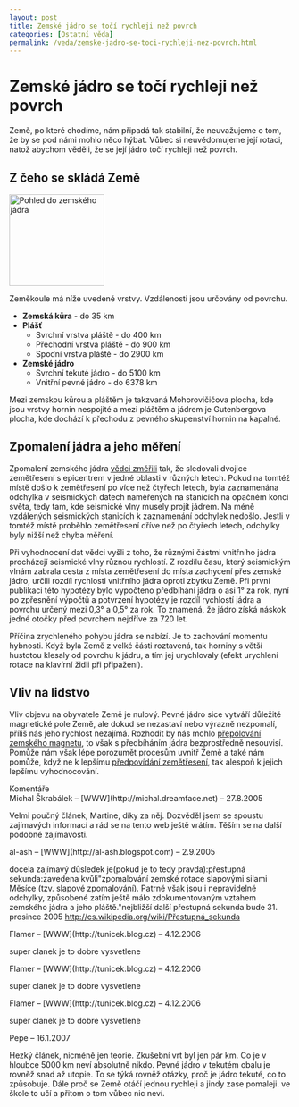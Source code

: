 ```yaml
---
layout: post
title: Zemské jádro se točí rychleji než povrch
categories: [Ostatní věda]
permalink: /veda/zemske-jadro-se-toci-rychleji-nez-povrch.html
---
```

# Zemské jádro se točí rychleji než povrch

Země, po které chodíme, nám připadá tak stabilní, že neuvažujeme o tom, že by se pod námi mohlo něco hýbat. Vůbec si neuvědomujeme její rotaci, natož abychom věděli, že se její jádro točí rychleji než povrch.

## Z čeho se skládá Země

<div class="obry"><div class="leftbox"><img alt="Pohled do zemského jádra" height="164" src="http://www.techblog.cz/images/zemske-jadro.jpg" width="170"/></div></div> 

Zeměkoule má níže uvedené vrstvy. Vzdálenosti jsou určovány od povrchu.

  * **Zemská kůra** \- do 35 km
  * **Plášť**
    * Svrchní vrstva pláště - do 400 km 
    * Přechodní vrstva pláště - do 900 km
    * Spodní vrstva pláště - do 2900 km
  * **Zemské jádro**
    * Svrchní tekuté jádro - do 5100 km
    * Vnitřní pevné jádro - do 6378 km



Mezi zemskou kůrou a pláštěm je takzvaná Mohorovičičova plocha, kde jsou vrstvy hornin nespojité a mezi pláštěm a jádrem je Gutenbergova plocha, kde dochází k přechodu z pevného skupenství hornin na kapalné.

## Zpomalení jádra a jeho měření

Zpomalení zemského jádra [vědci změřili](http://www.eurekalert.org/pub_releases/2005-08/teia-scs082305.php) tak, že sledovali dvojice zemětřesení s epicentrem v jedné oblasti v různých letech. Pokud na tomtéž místě došlo k zemětřesení po více než čtyřech letech, byla zaznamenána odchylka v seismických datech naměřených na stanicích na opačném konci světa, tedy tam, kde seismické vlny musely projít jádrem. Na méně vzdálených seismických stanicích k zaznamenání odchylek nedošlo. Jestli v tomtéž místě proběhlo zemětřesení dříve než po čtyřech letech, odchylky byly nižší než chyba měření.

Při vyhodnocení dat vědci vyšli z toho, že různými částmi vnitřního jádra procházejí seismické vlny různou rychlostí. Z rozdílu času, který seismickým vlnám zabrala cesta z místa zemětřesení do místa zachycení přes zemské jádro, určili rozdíl rychlosti vnitřního jádra oproti zbytku Země. Při první publikaci této hypotézy bylo vypočteno předbíhání jádra o asi 1° za rok, nyní po zpřesnění výpočtů a potvrzení hypotézy je rozdíl rychlostí jádra a povrchu určený mezi 0,3° a 0,5° za rok. To znamená, že jádro získá náskok jedné otočky před povrchem nejdříve za 720 let.

Příčina zrychleného pohybu jádra se nabízí. Je to zachování momentu hybnosti. Když byla Země z velké části roztavená, tak horniny s větší hustotou klesaly od povrchu k jádru, a tím jej urychlovaly (efekt urychlení rotace na klavírní židli při připažení).

## Vliv na lidstvo

Vliv objevu na obyvatele Země je nulový. Pevné jádro sice vytváří důležité magnetické pole Země, ale dokud se nezastaví nebo výrazně nezpomalí, příliš nás jeho rychlost nezajímá. Rozhodit by nás mohlo [přepólování zemského magnetu](http://www.techblog.cz/astronomie/bude-severni-pol-na-jihu.html), to však s předbíháním jádra bezprostředně nesouvisí. Pomůže nám však lépe porozumět procesům uvnitř Země a také nám pomůže, když ne k lepšímu [předpovídání zemětřesení](http://www.techblog.cz/veda/predpovidani-zemetreseni.html), tak alespoň k jejich lepšímu vyhodnocování.


<section id='comments-section'>
<div class='commentsheader'>Komentáře</div>        
<div class='comment-item-header' markdown=1>
Michal Škrabálek &ndash; [WWW](http://michal.dreamface.net) &ndash; 27.8.2005
</div>

Velmi poučný článek, Martine, díky za něj. Dozvěděl jsem se spoustu zajímavých informací a rád se na tento web ještě vrátím. Těším se na další podobné zajímavosti.

<div class='comment-item-header' markdown=1>
al-ash &ndash; [WWW](http://al-ash.blogspot.com) &ndash; 2.9.2005
</div>

docela zajímavý důsledek je(pokud je to tedy pravda):přestupná sekunda:zavedena kvůli"zpomalování zemské rotace slapovými silami Měsíce (tzv. slapové zpomalování). Patrné však jsou i nepravidelné odchylky, způsobené zatím ještě málo zdokumentovaným vztahem zemského jádra a jeho pláště."nejbližší další přestupná sekunda bude 31. prosince 2005 http://cs.wikipedia.org/wiki/Přestupná_sekunda

<div class='comment-item-header' markdown=1>
Flamer &ndash; [WWW](http://tunicek.blog.cz) &ndash; 4.12.2006
</div>

super clanek je to dobre vysvetlene

<div class='comment-item-header' markdown=1>
Flamer &ndash; [WWW](http://tunicek.blog.cz) &ndash; 4.12.2006
</div>

super clanek je to dobre vysvetlene

<div class='comment-item-header' markdown=1>
Flamer &ndash; [WWW](http://tunicek.blog.cz) &ndash; 4.12.2006
</div>

super clanek je to dobre vysvetlene

<div class='comment-item-header' markdown=1>
Pepe  &ndash; 16.1.2007
</div>

Hezký článek, nicméně jen teorie. Zkušební vrt byl jen pár km. Co je v hloubce 5000 km neví absolutně nikdo. Pevné jádro v tekutém obalu je rovněž snad až utopie. To se týká rovněž otázky, proč je jádro tekuté, co to způsobuje. Dále proč se Země otáčí jednou rychleji a jindy zase pomaleji. ve škole to učí a přitom o tom vůbec nic neví.

</section>